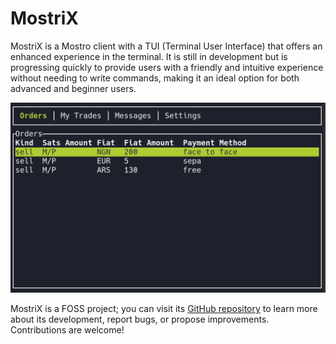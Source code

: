 # MostriX

MostriX is a Mostro client with a TUI (Terminal User Interface) that offers an enhanced experience in the terminal. It is still in development but is progressing quickly to provide users with a friendly and intuitive experience without needing to write commands, making it an ideal option for both advanced and beginner users.

![mostrix](./assets/images/mostrix.png)

MostriX is a FOSS project; you can visit its [GitHub repository](https://github.com/MostroP2P/mostrix) to learn more about its development, report bugs, or propose improvements. Contributions are welcome!
